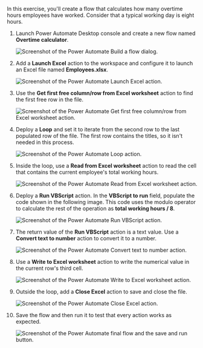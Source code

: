 In this exercise, you'll create a flow that calculates how many overtime hours employees have worked. Consider that a typical working day is eight hours.

1. Launch Power Automate Desktop console and create a new flow named **Overtime calculator**.

    ![Screenshot of the Power Automate Build a flow dialog.](..\media\first-exercise-new-flow.png)

1. Add a **Launch Excel** action to the workspace and configure it to launch an Excel file named **Employees.xlsx**.

    ![Screenshot of the Power Automate Launch Excel action.](..\media\first-exercise-launch-excel-action.png)

1. Use the **Get first free column/row from Excel worksheet** action to find the first free row in the file.

    ![Screenshot of the Power Automate Get first free column/row from Excel worksheet action.](..\media\first-exercise-get-first-free-column-row-from-excel-worksheet-action.png)

1. Deploy a **Loop** and set it to iterate from the second row to the last populated row of the file. The first row contains the titles, so it isn't needed in this process.

    ![Screenshot of the Power Automate Loop action.](..\media\first-exercise-loop-action.png)

1. Inside the loop, use a **Read from Excel worksheet** action to read the cell that contains the current employee's total working hours.

    ![Screenshot of the Power Automate Read from Excel worksheet action.](..\media\first-exercise-read-from-excel-worksheet-action.png)

1. Deploy a **Run VBScript** action. In the **VBScript to run** field, populate the code shown in the following image. This code uses the modulo operator to calculate the rest of the operation as **total working hours / 8**.

    ![Screenshot of the Power Automate Run VBScript action.](..\media\first-exercise-run-vbscript-action.png)

1. The return value of the **Run VBScript** action is a text value. Use a **Convert text to number** action to convert it to a number.

    ![Screenshot of the Power Automate Convert text to number action.](..\media\first-exercise-convert-text-to-number-action.png)

1. Use a **Write to Excel worksheet** action to write the numerical value in the current row's third cell.

    ![Screenshot of the Power Automate Write to Excel worksheet action.](..\media\first-exercise-write-to-excel-worksheet-action.png)

1. Outside the loop, add a **Close Excel** action to save and close the file.

    ![Screenshot of the Power Automate Close Excel action.](..\media\first-exercise-close-excel-action.png)

1. Save the flow and then run it to test that every action works as expected.

    ![Screenshot of the Power Automate final flow and the save and run button.](..\media\first-exercise-final-flow.png)
